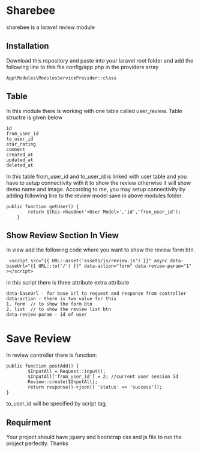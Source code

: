 # Sharebee
sharebee is a laravel review module

## Installation
Download this repository and paste into your laravel root folder and add the following line to this file <root folder> config/app.php
in the providers array

```
App\Modules\ModulesServiceProvider::class
```
## Table
In this module there is working with one table called user_review. Table structre is given below

```
id
from_user_id
to_user_id
star_rating
comment
created_at
updated_at
deleted_at
```

In this table from_user_id and to_user_id is linked with user table and you have to setup connectivity with it to show the review otherwise it will show demo name and image. According to me, you may setup connectivity by adding following line to the review model save in above modules folder.
```
public function getUser() {
        return $this->hasOne('<User Model>','id','from_user_id');
    }
```

## Show Review Section In View

In view add the following code where you want to show the review form btn. 
```
 <script src="{{ URL::asset('assets/js/review.js') }}" async data-baseUrl="{{ URL::to('/') }}" data-action="form" data-review-param="1" ></script>
```

in this script there is three attribute extra attribute
```
data-baseUrl - for base Url to request and response from controller
data-action - there is two value for this 
1. form  // to show the form btn
2. list  // to show the review list btn
data-review-param - id of user 
```

# Save Review
In review controller there is function:
```
public function postAdd() {
        $InputAll = Request::input();
        $InputAll['from_user_id'] = 2; //current user session id
        Review::create($InputAll);
        return response()->json([ 'status' => 'success']);
}
```

to_user_id will be specified by script tag.

## Requirment
Your project should have jquery and bootstrap css and js file to run the project perfectly.
Thanks
